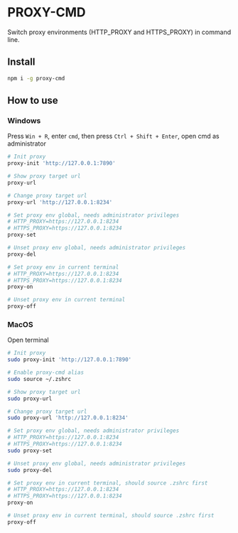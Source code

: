 # PROXY-CMD

Switch proxy environments (HTTP_PROXY and HTTPS_PROXY) in command line.

## Install

```bash
npm i -g proxy-cmd
```

## How to use

### Windows

Press `Win + R`, enter `cmd`, then press `Ctrl + Shift + Enter`, open cmd as administrator

```bash
# Init proxy
proxy-init 'http://127.0.0.1:7890'

# Show proxy target url
proxy-url

# Change proxy target url
proxy-url 'http://127.0.0.1:8234'

# Set proxy env global, needs administrator privileges
# HTTP_PROXY=https://127.0.0.1:8234
# HTTPS_PROXY=https://127.0.0.1:8234
proxy-set

# Unset proxy env global, needs administrator privileges
proxy-del

# Set proxy env in current terminal
# HTTP_PROXY=https://127.0.0.1:8234
# HTTPS_PROXY=https://127.0.0.1:8234
proxy-on

# Unset proxy env in current terminal
proxy-off
```

### MacOS

Open terminal

```bash
# Init proxy
sudo proxy-init 'http://127.0.0.1:7890'

# Enable proxy-cmd alias
sudo source ~/.zshrc

# Show proxy target url
sudo proxy-url

# Change proxy target url
sudo proxy-url 'http://127.0.0.1:8234'

# Set proxy env global, needs administrator privileges
# HTTP_PROXY=https://127.0.0.1:8234
# HTTPS_PROXY=https://127.0.0.1:8234
sudo proxy-set

# Unset proxy env global, needs administrator privileges
sudo proxy-del

# Set proxy env in current terminal, should source .zshrc first
# HTTP_PROXY=https://127.0.0.1:8234
# HTTPS_PROXY=https://127.0.0.1:8234
proxy-on

# Unset proxy env in current terminal, should source .zshrc first
proxy-off
```
